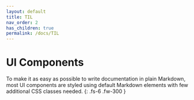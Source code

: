 ```yaml
---
layout: default
title: TIL
nav_order: 2
has_children: true
permalink: /docs/TIL
---
```


# UI Components

To make it as easy as possible to write documentation in plain Markdown, most UI components are styled using default Markdown elements with few additional CSS classes needed.
{: .fs-6 .fw-300 }
